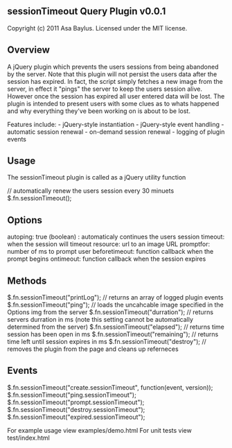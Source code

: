 sessionTimeout Query Plugin v0.0.1
-------------------------------
Copyright (c) 2011 Asa Baylus. Licensed under the MIT license.
 

Overview
--------

A jQuery plugin which prevents the users sessions from being abandoned by the server.
Note that this plugin will not persist the users data after the session has expired. In fact, the script simply fetches a new image from the server, in effect it "pings" the server to keep the users session alive. However once the session has expired all user entered data will be lost. The plugin is intended to present users with some clues as to whats happened and why everything they've been working on is about to be lost.

Features include:
	- jQuery-style instantiation
	- jQuery-style event handling
	- automatic session renewal
	- on-demand session renewal
	- logging of plugin events
	

Usage
-----
The sessionTimeout plugin is called as a jQuery utility function

// automatically renew the users session every 30 minuets
$.fn.sessionTimeout();


Options
-----

autoping: true (boolean) : automaticaly continues the users session
timeout:  when the session will timeout
resource: url to an image URL
promptfor: number of ms to prompt user
beforetimeout: function callback when the prompt begins 
ontimeout: function callback when the session expires


Methods
-----
$.fn.sessionTimeout("printLog"); // returns an array of logged plugin events
$.fn.sessionTimeout("ping"); // loads the uncahcable image specified in the Options img from the server 
$.fn.sessionTimeout("durration"); // returns servers durration in ms (note this setting cannot be automatically determined from the server)
$.fn.sessionTimeout("elapsed"); // returns time session has been open in ms 
$.fn.sessionTimeout("remaining"); // returns time left until session expires in ms
$.fn.sessionTimeout("destroy"); // removes the plugin from the page and cleans up referneces



Events
-----
$.fn.sessionTimeout("create.sessionTimeout", function(event, version));
$.fn.sessionTimeout("ping.sessionTimeout");
$.fn.sessionTimeout("prompt.sessionTimeout");
$.fn.sessionTimeout("destroy.sessionTimeout");
$.fn.sessionTimeout("expired.sessionTimeout");


For example usage view examples/demo.html
For unit tests view test/index.html